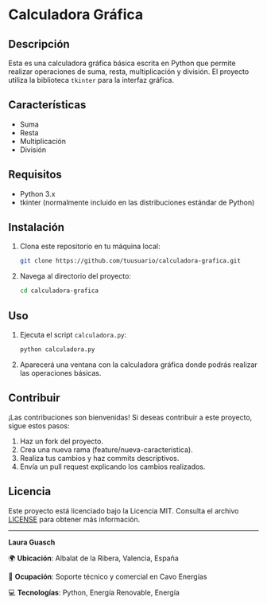 # Calculadora Gráfica

## Descripción

Esta es una calculadora gráfica básica escrita en Python que permite realizar operaciones de suma, resta, multiplicación y división. El proyecto utiliza la biblioteca `tkinter` para la interfaz gráfica.

## Características

- Suma
- Resta
- Multiplicación
- División

## Requisitos

- Python 3.x
- tkinter (normalmente incluido en las distribuciones estándar de Python)

## Instalación

1. Clona este repositorio en tu máquina local:
    ```sh
    git clone https://github.com/tuusuario/calculadora-grafica.git
    ```
2. Navega al directorio del proyecto:
    ```sh
    cd calculadora-grafica
    ```

## Uso

1. Ejecuta el script `calculadora.py`:
    ```sh
    python calculadora.py
    ```
2. Aparecerá una ventana con la calculadora gráfica donde podrás realizar las operaciones básicas.

## Contribuir

¡Las contribuciones son bienvenidas! Si deseas contribuir a este proyecto, sigue estos pasos:

1. Haz un fork del proyecto.
2. Crea una nueva rama (feature/nueva-caracteristica).
3. Realiza tus cambios y haz commits descriptivos.
4. Envía un pull request explicando los cambios realizados.

## Licencia

Este proyecto está licenciado bajo la Licencia MIT. Consulta el archivo [LICENSE](LICENSE) para obtener más información.

---

**Laura Guasch**

🌍 **Ubicación**: Albalat de la Ribera, Valencia, España

💼 **Ocupación**: Soporte técnico y comercial en Cavo Energías

💻 **Tecnologías**: Python, Energía Renovable, Energía

